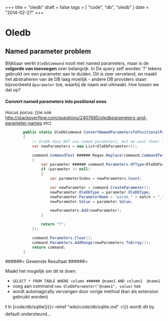 +++
title = "oledb"
draft = false
tags = [
    "code",
    "db",
    "oledb"
]
date = "2014-02-27"
+++
# Oledb 

## Named parameter problem 

Blijkbaar werkt `OleDbCommand` nooit met named parameters, maar is de **volgorde van toevoegen** zeer belangrijk. In De query zelf worden '?' tekens gebruikt om een parameter aan te duiden. Dit is zeer vervelend, en maakt het abstraheren van de DB laag moeilijk - andere DB providers staan bijvoorbeeld `@parameter` toe, waarbij de naam wel uitmaakt. Hoe lossen we dat op?

#### Convert named parameters into positional ones 

Hocus pocus: (zie ook http://stackoverflow.com/questions/2407685/oledbparameters-and-parameter-names etc)

```csharp
        public static OleDbCommand ConvertNamedParametersToPositionalParameters(OleDbCommand command)
        {
            // OleDb does NOT use named parameters, but we want them! (uses '?')
            var newParameters = new List<OleDbParameter>();

            command.CommandText ###### Regex.Replace(command.CommandText, "(@<br/><br/>w*)", match >
            {
                var parameter ###### command.Parameters.OfType<OleDbParameter>().FirstOrDefault(a > a.ParameterName ###### match.Groups[1].Value);
                if (parameter != null)
                {
                    var parameterIndex = newParameters.Count;

                    var newParameter = command.CreateParameter();
                    newParameter.OleDbType = parameter.OleDbType;
                    newParameter.ParameterName = "param_" + match + "_" + parameterIndex.ToString();
                    newParameter.Value = parameter.Value;

                    newParameters.Add(newParameter);
                }

                return "?";
            });

            command.Parameters.Clear();
            command.Parameters.AddRange(newParameters.ToArray());
            return command;
        }
```

######= Gewenste Resultaat ######=

Maakt het mogelijk om dit te doen:

  * `SELECT * FROM TABLE WHERE column ###### @name1 AND column2  @name2`
  * voeg aan command `new OleDbParameter("@name1", value)` toe
  * wordt automagically vervangen door vorige method (kan als extension gebruikt worden)

:exclamation: In [code/db/sqlite]({{< relref "wiki/code/db/sqlite.md" >}}) wordt dit by default ondersteund... 